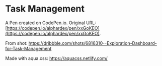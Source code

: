 # Task Management

A Pen created on CodePen.io. Original URL: [https://codepen.io/alphardex/pen/xxGoKEO](https://codepen.io/alphardex/pen/xxGoKEO).

From shot: https://dribbble.com/shots/6816310--Exploration-Dashboard-for-Task-Management

Made with aqua.css: https://aquacss.netlify.com/
